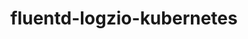 ---
title: fluentd-logzio-kubernetes
project-url: https://github.com/snyk/fluentd-logzio-kubernetes
logo:
  logofile: kubernetes.svg
  orientation: vertical
data-source: Kubernetes
shipping-tags:
  - container
---